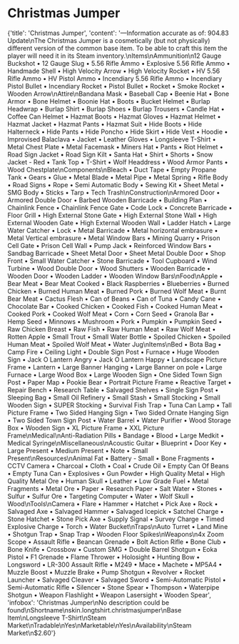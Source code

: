 
# Christmas Jumper

{'title': 'Christmas Jumper', 'content': '—Information accurate as of: 904.83 Update\nThe Christmas Jumper is a cosmetically (but not physically) different version of the common base item. To be able to craft this item the player will need it in its Steam inventory.\nItems\nAmmunition\n12 Gauge Buckshot • 12 Gauge Slug • 5.56 Rifle Ammo • Explosive 5.56 Rifle Ammo • Handmade Shell • High Velocity Arrow • High Velocity Rocket • HV 5.56 Rifle Ammo • HV Pistol Ammo • Incendiary 5.56 Rifle Ammo • Incendiary Pistol Bullet • Incendiary Rocket • Pistol Bullet • Rocket • Smoke Rocket • Wooden Arrow\nAttire\nBandana Mask • Baseball Cap • Beenie Hat • Bone Armor • Bone Helmet • Boonie Hat • Boots • Bucket Helmet • Burlap Headwrap • Burlap Shirt • Burlap Shoes • Burlap Trousers • Candle Hat • Coffee Can Helmet • Hazmat Boots • Hazmat Gloves • Hazmat Helmet • Hazmat Jacket • Hazmat Pants • Hazmat Suit • Hide Boots • Hide Halterneck • Hide Pants • Hide Poncho • Hide Skirt • Hide Vest • Hoodie • Improvised Balaclava • Jacket • Leather Gloves • Longsleeve T-Shirt • Metal Chest Plate • Metal Facemask • Miners Hat • Pants • Riot Helmet • Road Sign Jacket • Road Sign Kilt • Santa Hat • Shirt • Shorts • Snow Jacket - Red • Tank Top • T-Shirt • Wolf Headdress • Wood Armor Pants • Wood Chestplate\nComponents\nBleach • Duct Tape • Empty Propane Tank • Gears • Glue • Metal Blade • Metal Pipe • Metal Spring • Rifle Body • Road Signs • Rope • Semi Automatic Body • Sewing Kit • Sheet Metal • SMG Body • Sticks • Tarp • Tech Trash\nConstruction\nArmored Door • Armored Double Door • Barbed Wooden Barricade • Building Plan • Chainlink Fence • Chainlink Fence Gate • Code Lock • Concrete Barricade • Floor Grill • High External Stone Gate • High External Stone Wall • High External Wooden Gate • High External Wooden Wall • Ladder Hatch • Large Water Catcher • Lock • Metal Barricade • Metal horizontal embrasure • Metal Vertical embrasure • Metal Window Bars • Mining Quarry • Prison Cell Gate • Prison Cell Wall • Pump Jack • Reinforced Window Bars • Sandbag Barricade • Sheet Metal Door • Sheet Metal Double Door • Shop Front • Small Water Catcher • Stone Barricade • Tool Cupboard • Wind Turbine • Wood Double Door • Wood Shutters • Wooden Barricade • Wooden Door • Wooden Ladder • Wooden Window Bars\nFood\nApple • Bear Meat • Bear Meat Cooked • Black Raspberries • Blueberries • Burned Chicken • Burned Human Meat • Burned Pork • Burned Wolf Meat • Burnt Bear Meat • Cactus Flesh • Can of Beans • Can of Tuna • Candy Cane • Chocolate Bar • Cooked Chicken • Cooked Fish • Cooked Human Meat • Cooked Pork • Cooked Wolf Meat • Corn • Corn Seed • Granola Bar • Hemp Seed • Minnows • Mushroom • Pork • Pumpkin • Pumpkin Seed • Raw Chicken Breast • Raw Fish • Raw Human Meat • Raw Wolf Meat • Rotten Apple • Small Trout • Small Water Bottle • Spoiled Chicken • Spoiled Human Meat • Spoiled Wolf Meat • Water Jug\nItems\nBed • Bota Bag • Camp Fire • Ceiling Light • Double Sign Post • Furnace • Huge Wooden Sign • Jack O Lantern Angry • Jack O Lantern Happy • Landscape Picture Frame • Lantern • Large Banner Hanging • Large Banner on pole • Large Furnace • Large Wood Box • Large Wooden Sign • One Sided Town Sign Post • Paper Map • Pookie Bear • Portrait Picture Frame • Reactive Target • Repair Bench • Research Table • Salvaged Shelves • Single Sign Post • Sleeping Bag • Small Oil Refinery • Small Stash • Small Stocking • Small Wooden Sign • SUPER Stocking • Survival Fish Trap • Tuna Can Lamp • Tall Picture Frame • Two Sided Hanging Sign • Two Sided Ornate Hanging Sign • Two Sided Town Sign Post • Water Barrel • Water Purifier • Wood Storage Box • Wooden Sign • XL Picture Frame • XXL Picture Frame\nMedical\nAnti-Radiation Pills • Bandage • Blood • Large Medkit • Medical Syringe\nMiscellaneous\nAcoustic Guitar • Blueprint • Door Key • Large Present • Medium Present • Note • Small Present\nResources\nAnimal Fat • Battery - Small • Bone Fragments • CCTV Camera • Charcoal • Cloth • Coal • Crude Oil • Empty Can Of Beans • Empty Tuna Can • Explosives • Gun Powder • High Quality Metal • High Quality Metal Ore • Human Skull • Leather • Low Grade Fuel • Metal Fragments • Metal Ore • Paper • Research Paper • Salt Water • Stones • Sulfur • Sulfur Ore • Targeting Computer • Water • Wolf Skull • Wood\nTools\nCamera • Flare • Hammer • Hatchet • Pick Axe • Rock • Salvaged Axe • Salvaged Hammer • Salvaged Icepick • Satchel Charge • Stone Hatchet • Stone Pick Axe • Supply Signal • Survey Charge • Timed Explosive Charge • Torch • Water Bucket\nTraps\nAuto Turret • Land Mine • Shotgun Trap • Snap Trap • Wooden Floor Spikes\nWeapons\n4x Zoom Scope • Assault Rifle • Beancan Grenade • Bolt Action Rifle • Bone Club • Bone Knife • Crossbow • Custom SMG • Double Barrel Shotgun • Eoka Pistol • F1 Grenade • Flame Thrower • Holosight • Hunting Bow • Longsword • LR-300 Assault Rifle • M249 • Mace • Machete • MP5A4 • Muzzle Boost • Muzzle Brake • Pump Shotgun • Revolver • Rocket Launcher • Salvaged Cleaver • Salvaged Sword • Semi-Automatic Pistol • Semi-Automatic Rifle • Silencer • Stone Spear • Thompson • Waterpipe Shotgun • Weapon Flashlight • Weapon Lasersight • Wooden Spear', 'infobox': 'Christmas Jumper\nNo description could be found\nShortname\nskin.longtshirt.christmasjumper\nBase Item\nLongsleeve T-Shirt\nSteam Market\nTradable\nYes\nMarketable\nYes\nAvailability\nSteam Market\n$2.60'}
